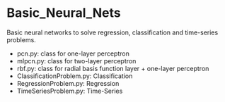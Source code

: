 # Basic_Neural_Nets
Basic neural networks to solve regression, classification and time-series problems.

- pcn.py: class for one-layer perceptron
- mlpcn.py: class for two-layer perceptron
- rbf.py: class for radial basis function layer + one-layer perceptron
- ClassificationProblem.py: Classification
- RegressionProblem.py: Regression
- TimeSeriesProblem.py: Time-Series
